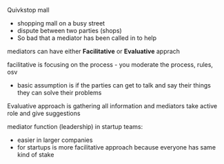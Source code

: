 Quivkstop mall
- shopping mall on a busy street
- dispute between two parties (shops)
- So bad that a mediator has been called in to help


mediators can have either **Facilitative** or **Evaluative** apprach

facilitative is focusing on the process - you moderate the process, rules, osv
- basic assumption is if the parties can get to talk and say their things they can solve their problems

Evaluative approach is gathering all information and mediators take active role and give suggestions


mediator function (leadership) in startup teams:
- easier in larger companies
- for startups is more facilitative approach because everyone has same kind of stake